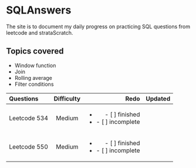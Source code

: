 # SQLAnswers
The site is to document my daily progress on practicing SQL questions from leetcode and strataScratch. 

## Topics covered 
- Window function
- Join
- Rolling average
- Filter conditions

| Questions| Difficulty | Redo | Updated
| :---         |     :---:      |          ---: |         ---: |
| Leetcode 534 | Medium    | <ul><li>- [ ] finished</li><li>- [ ] incomplete</li></ul>|
| Leetcode 550 | Medium    | <ul><li>- [ ] finished</li><li>- [ ] incomplete</li></ul>|
